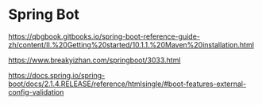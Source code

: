 # Spring Bot







<https://qbgbook.gitbooks.io/spring-boot-reference-guide-zh/content/II.%20Getting%20started/10.1.1.%20Maven%20installation.html>





<https://www.breakyizhan.com/springboot/3033.html>





<https://docs.spring.io/spring-boot/docs/2.1.4.RELEASE/reference/htmlsingle/#boot-features-external-config-validation>